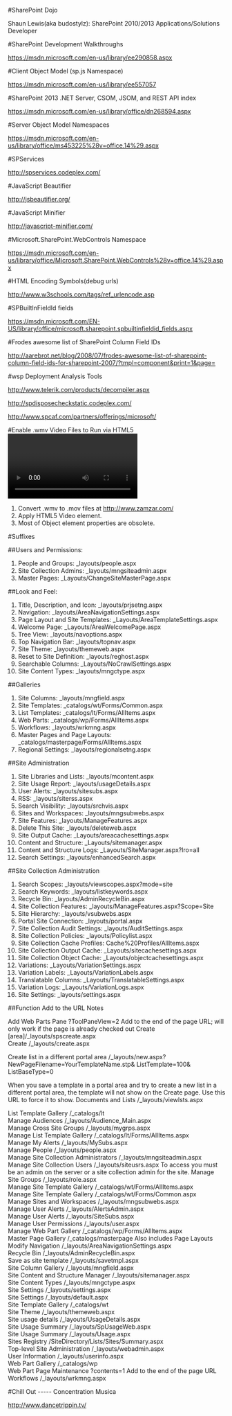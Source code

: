 ﻿#SharePoint Dojo

Shaun Lewis(aka budostylz): SharePoint 2010/2013 Applications/Solutions  Developer

#SharePoint Development Walkthroughs

https://msdn.microsoft.com/en-us/library/ee290858.aspx

#Client Object Model (sp.js Namespace)

https://msdn.microsoft.com/en-us/library/ee557057

#SharePoint 2013 .NET Server, CSOM, JSOM, and REST API index

https://msdn.microsoft.com/en-us/library/office/dn268594.aspx

#Server Object Model Namespaces

https://msdn.microsoft.com/en-us/library/office/ms453225%28v=office.14%29.aspx

#SPServices

http://spservices.codeplex.com/

#JavaScript Beautifier

http://jsbeautifier.org/

#JavaScript Minifier

http://javascript-minifier.com/

#Microsoft.SharePoint.WebControls Namespace

https://msdn.microsoft.com/en-us/library/office/Microsoft.SharePoint.WebControls%28v=office.14%29.aspx

#HTML Encoding Symbols(debug urls)

http://www.w3schools.com/tags/ref_urlencode.asp

#SPBuiltInFieldId fields

https://msdn.microsoft.com/EN-US/library/office/microsoft.sharepoint.spbuiltinfieldid_fields.aspx

#Frodes awesome list of SharePoint Column Field IDs

http://aarebrot.net/blog/2008/07/frodes-awesome-list-of-sharepoint-column-field-ids-for-sharepoint-2007/?tmpl=component&print=1&page=

#wsp Deployment Analysis Tools

http://www.telerik.com/products/decompiler.aspx

http://spdisposecheckstatic.codeplex.com/

http://www.spcaf.com/partners/offerings/microsoft/

#Enable .wmv Video Files to Run via HTML5 <video> Element

  1. Convert .wmv to .mov files at http://www.zamzar.com/
  2. Apply HTML5 Video element.
  3. Most of Object element properties are obsolete.

#Suffixes

##Users and Permissions:

  1. People and Groups: _layouts/people.aspx
  2. Site Collection Admins: _layouts/mngsiteadmin.aspx 
  3. Master Pages: _Layouts/ChangeSiteMasterPage.aspx 
  
##Look and Feel:

  1. Title, Description, and Icon: _layouts/prjsetng.aspx 
  2. Navigation: _layouts/AreaNavigationSettings.aspx 
  3. Page Layout and Site Templates: _Layouts/AreaTemplateSettings.aspx 
  4. Welcome Page: _Layouts/AreaWelcomePage.aspx 
  5. Tree View: _layouts/navoptions.aspx 
  6. Top Navigation Bar: _layouts/topnav.aspx 
  7. Site Theme: _layouts/themeweb.aspx 
  8. Reset to Site Definition: _layouts/reghost.aspx 
  9. Searchable Columns: _Layouts/NoCrawlSettings.aspx 
  10. Site Content Types: _layouts/mngctype.aspx 
  
##Galleries 

  1. Site Columns: _layouts/mngfield.aspx 
  2. Site Templates: _catalogs/wt/Forms/Common.aspx 
  3. List Templates: _catalogs/lt/Forms/AllItems.aspx 
  4. Web Parts: _catalogs/wp/Forms/AllItems.aspx 
  5. Workflows: _layouts/wrkmng.aspx 
  6. Master Pages and Page Layouts: _catalogs/masterpage/Forms/AllItems.aspx 
  7. Regional Settings: _layouts/regionalsetng.aspx 
  
##Site Administration 

  1. Site Libraries and Lists: _layouts/mcontent.aspx 
  2. Site Usage Report: _layouts/usageDetails.aspx 
  3. User Alerts: _layouts/sitesubs.aspx 
  4. RSS: _layouts/siterss.aspx 
  5. Search Visibility: _layouts/srchvis.aspx 
  6. Sites and Workspaces: _layouts/mngsubwebs.aspx 
  7. Site Features: _layouts/ManageFeatures.aspx 
  8. Delete This Site: _layouts/deleteweb.aspx 
  9. Site Output Cache: _Layouts/areacachesettings.aspx 
  10. Content and Structure: _Layouts/sitemanager.aspx 
  11. Content and Structure Logs: _Layouts/SiteManager.aspx?lro=all 
  12. Search Settings: _layouts/enhancedSearch.aspx 
  
##Site Collection Administration 

  1. Search Scopes: _layouts/viewscopes.aspx?mode=site 
  2. Search Keywords: _layouts/listkeywords.aspx 
  3. Recycle Bin: _layouts/AdminRecycleBin.aspx 
  4. Site Collection Features: _layouts/ManageFeatures.aspx?Scope=Site 
  5. Site Hierarchy: _layouts/vsubwebs.aspx 
  6. Portal Site Connection: _layouts/portal.aspx 
  7. Site Collection Audit Settings: _layouts/AuditSettings.aspx 
  8. Site Collection Policies: _layouts/Policylist.aspx 
  9. Site Collection Cache Profiles: Cache%20Profiles/AllItems.aspx 
  10. Site Collection Output Cache: _Layouts/sitecachesettings.aspx 
  11. Site Collection Object Cache: _Layouts/objectcachesettings.aspx 
  12. Variations: _Layouts/VariationSettings.aspx 
  13. Variation Labels: _Layouts/VariationLabels.aspx 
  14. Translatable Columns: _Layouts/TranslatableSettings.aspx 
  15. Variation Logs: _Layouts/VariationLogs.aspx 
  16. Site Settings: _layouts/settings.aspx 
  
##Function Add to the URL Notes 

  Add Web Parts Pane ?ToolPaneView=2 Add to the end of the page URL; will only
  work if the page is already checked out 
  Create [area]/_layouts/spscreate.aspx   
  Create /_layouts/create.aspx   
  
  Create list in a different portal area /_layouts/new.aspx?
  NewPageFilename=YourTemplateName.stp&
  ListTemplate=100&
  ListBaseType=0 
  
  When you save a template in a portal area and try to create a
  new list in a different portal area, the template will not show on the
  Create page. Use this URL to force it to show. 
  Documents and Lists /_layouts/viewlsts.aspx   
  
  List Template Gallery /_catalogs/lt   
  Manage Audiences /_layouts/Audience_Main.aspx   
  Manage Cross Site Groups /_layouts/mygrps.aspx   
  Manage List Template Gallery /_catalogs/lt/Forms/AllItems.aspx   
  Manage My Alerts /_layouts/MySubs.aspx   
  Manage People /_layouts/people.aspx   
  Manage Site Collection Administrators /_layouts/mngsiteadmin.aspx   
  Manage Site Collection Users /_layouts/siteusrs.aspx To access you must be
  an admin on the server or a site collection admin for the site. 
  Manage Site Groups /_layouts/role.aspx   
  Manage Site Template Gallery /_catalogs/wt/Forms/AllItems.aspx   
  Manage Site Template Gallery /_catalogs/wt/Forms/Common.aspx   
  Manage Sites and Workspaces /_layouts/mngsubwebs.aspx   
  Manage User Alerts /_layouts/AlertsAdmin.aspx   
  Manage User Alerts /_layouts/SiteSubs.aspx   
  Manage User Permissions /_layouts/user.aspx   
  Manage Web Part Gallery /_catalogs/wp/Forms/AllItems.aspx   
  Master Page Gallery /_catalogs/masterpage Also includes Page Layouts 
  Modify Navigation /_layouts/AreaNavigationSettings.aspx   
  Recycle Bin /_layouts/AdminRecycleBin.aspx   
  Save as site template /_layouts/savetmpl.aspx   
  Site Column Gallery /_layouts/mngfield.aspx   
  Site Content and Structure Manager /_layouts/sitemanager.aspx   
  Site Content Types /_layouts/mngctype.aspx   
  Site Settings /_layouts/settings.aspx   
  Site Settings /_layouts/default.aspx   
  Site Template Gallery /_catalogs/wt   
  Site Theme /_layouts/themeweb.aspx   
  Site usage details /_layouts/UsageDetails.aspx   
  Site Usage Summary /_layouts/SpUsageWeb.aspx   
  Site Usage Summary /_layouts/Usage.aspx   
  Sites Registry /SiteDirectory/Lists/Sites/Summary.aspx   
  Top-level Site Administration /_layouts/webadmin.aspx   
  User Information /_layouts/userinfo.aspx   
  Web Part Gallery /_catalogs/wp   
  Web Part Page Maintenance ?contents=1 Add to the end of the page URL 
  Workflows /_layouts/wrkmng.aspx   


#Chill Out ----- Concentration Musica

http://www.dancetrippin.tv/
